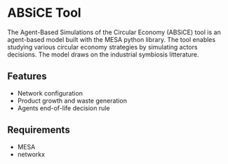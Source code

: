 # ABSiCE Tool

The Agent-Based Simulations of the Circular Economy (ABSiCE) tool is 
an agent-based model built with the MESA python library. The tool enables 
studying various circular economy strategies by simulating actors decisions.
The model draws on the industrial symbiosis litterature.

## Features

* Network configuration
* Product growth and waste generation
* Agents end-of-life decision rule

## Requirements

* MESA
* networkx

